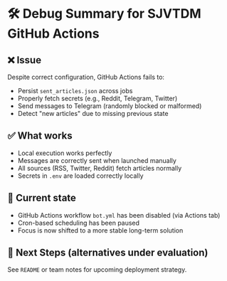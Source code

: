 # 🛠️ Debug Summary for SJVTDM GitHub Actions

## ❌ Issue

Despite correct configuration, GitHub Actions fails to:

- Persist `sent_articles.json` across jobs
- Properly fetch secrets (e.g., Reddit, Telegram, Twitter)
- Send messages to Telegram (randomly blocked or malformed)
- Detect "new articles" due to missing previous state

## ✅ What works

- Local execution works perfectly
- Messages are correctly sent when launched manually
- All sources (RSS, Twitter, Reddit) fetch articles normally
- Secrets in `.env` are loaded correctly locally

## 🧹 Current state

- GitHub Actions workflow `bot.yml` has been disabled (via Actions tab)
- Cron-based scheduling has been paused
- Focus is now shifted to a more stable long-term solution

## 🧪 Next Steps (alternatives under evaluation)

See `README` or team notes for upcoming deployment strategy.
